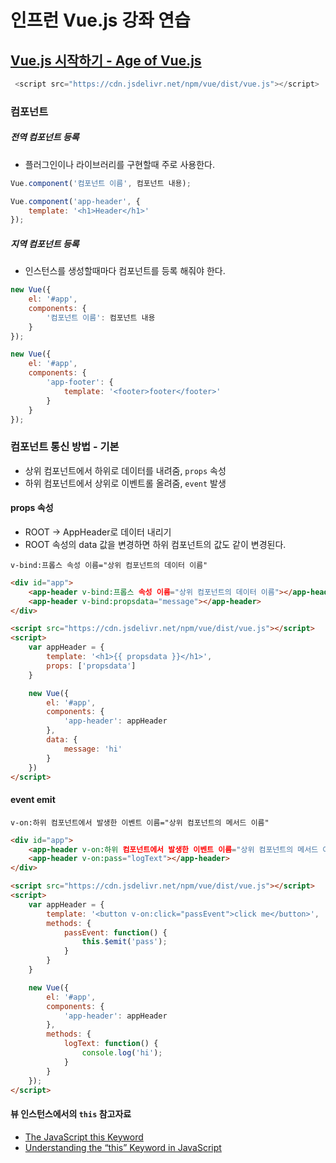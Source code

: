 # 인프런 Vue.js 강좌 연습
## [Vue.js 시작하기 - Age of Vue.js](https://www.inflearn.com/course/Age-of-Vuejs/dashboard)



```javascript
 <script src="https://cdn.jsdelivr.net/npm/vue/dist/vue.js"></script>
```  
  
### 컴포넌트

##### 전역 컴포넌트 등록
- 플러그인이나 라이브러리를 구현할때 주로 사용한다.
```javascript
Vue.component('컴포넌트 이름', 컴포넌트 내용);

Vue.component('app-header', {
    template: '<h1>Header</h1>'
});

```

##### 지역 컴포넌트 등록
- 인스턴스를 생성할때마다 컴포넌트를 등록 해줘야 한다.
```javascript
new Vue({
    el: '#app',
    components: {
        '컴포넌트 이름': 컴포넌트 내용
    }
});

new Vue({
    el: '#app',
    components: {
        'app-footer': {
            template: '<footer>footer</footer>'
        }
    }
});
```


### 컴포넌트 통신 방법 - 기본
- 상위 컴포넌트에서 하위로 데이터를 내려줌, `props` 속성
- 하위 컴포넌트에서 상위로 이벤트롤 올려줌, `event` 발생


#### props 속성
- ROOT -> AppHeader로 데이터 내리기
- ROOT 속성의 data 값을 변경하면 하위 컴포넌트의 값도 같이 변경된다.  

`v-bind:프롭스 속성 이름="상위 컴포넌트의 데이터 이름"`
```html
<div id="app">
    <app-header v-bind:프롭스 속성 이름="상위 컴포넌트의 데이터 이름"></app-header>
    <app-header v-bind:propsdata="message"></app-header>
</div>

<script src="https://cdn.jsdelivr.net/npm/vue/dist/vue.js"></script>
<script>
    var appHeader = {
        template: '<h1>{{ propsdata }}</h1>',
        props: ['propsdata']
    }

    new Vue({
        el: '#app',
        components: {
            'app-header': appHeader
        },
        data: {
            message: 'hi'
        }
    })
</script>
```

#### event emit
`v-on:하위 컴포넌트에서 발생한 이벤트 이름="상위 컴포넌트의 메서드 이름"`
```html
<div id="app">
    <app-header v-on:하위 컴포넌트에서 발생한 이벤트 이름="상위 컴포넌트의 메서드 이름"></app-header>
    <app-header v-on:pass="logText"></app-header>
</div>

<script src="https://cdn.jsdelivr.net/npm/vue/dist/vue.js"></script>
<script>
    var appHeader = {
        template: '<button v-on:click="passEvent">click me</button>',
        methods: {
            passEvent: function() {
                this.$emit('pass');
            }
        }
    }

    new Vue({
        el: '#app',
        components: {
            'app-header': appHeader
        },
        methods: {
            logText: function() {
                console.log('hi');
            }
        }
    });
</script>
```

#### 뷰 인스턴스에서의 `this` 참고자료
- [The JavaScript this Keyword](https://www.w3schools.com/js/js_this.asp)
- [Understanding the “this” Keyword in JavaScript](https://betterprogramming.pub/understanding-the-this-keyword-in-javascript-cb76d4c7c5e8)














